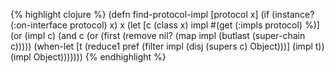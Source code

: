 {% highlight clojure %}
(defn find-protocol-impl [protocol x]
  (if (instance? (:on-interface protocol) x)
    x
    (let [c (class x)
          impl #(get (:impls protocol) %)]
      (or (impl c)
          (and c (or (first (remove nil? (map impl (butlast (super-chain c)))))
                     (when-let [t (reduce1 pref (filter impl (disj (supers c) Object)))]
                       (impl t))
                     (impl Object)))))))
{% endhighlight %}
